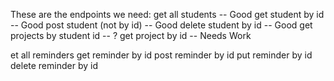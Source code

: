 These are the endpoints we need:
get all students -- Good
get student by id -- Good
post student (not by id) -- Good
delete student by id -- Good
get projects by student id -- ?
get project by id -- Needs Work


et all reminders
get reminder by id
post reminder by id
put reminder by id
delete reminder by id